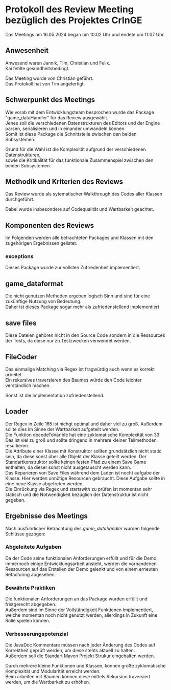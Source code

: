 # Protokoll des Review Meeting bezüglich des Projektes CrInGE
Das Meetings am 16.05.2024 began um 10:02 Uhr und endete um 11:07 Uhr.

## Anwesenheit
Anwesend waren Jannik, Tim, Christian und Felix.  
Kai fehlte gesundheitsbedingt.

Das Meeting wurde von Christian geführt.  
Das Protokoll hat von Tim angefertigt.

## Schwerpunkt des Meetings
Wie vorab mit dem Entwicklungsteam besprochen wurde das Package "game_dataHandler" für das Review ausgewählt.  
Jenes soll die verschiedenen Datenstrukturen des Editors und der Engine parsen, serialisieren und in einander umwandeln können.  
Somit ist diese Package die Schnittstelle zwischen den beiden Subsystemen.

Grund für die Wahl ist die Komplexität aufgrund der verschiedenen Datenstrukturen,  
sowie die Kritikalität für das funktionale Zusammenspiel zwischen den beiden Subsystemen.

## Methodik und Kriterien des Reviews
Das Review wurde als sytematischer Walkthrough des Codes aller Klassen durchgeführt.

Dabei wurde insbesondere auf Codequalität und Wartbarkeit geachtet.

## Komponenten des Reviews
Im Folgenden werden alle betrachteten Packages und Klassen mit den zugehörigen Ergebnissen gelistet.

### exceptions
Dieses Package wurde zur vollsten Zufriedenheit implementiert.

## game_dataformat
Die nicht genutzen Methoden ergeben logisch Sinn und sind für eine zukünftige Nutzung von Bedeutung.  
Daher ist dieses Package sogar mehr als zufriedenstellend implementiert.
 
## save files
Diese Dateien gehören nicht in den Source Code sondern in die Ressources der Tests, da diese nur zu Testzwecken verwendet werden.
 
## FileCoder
Das einmalige Matching via Regex ist fragwürdig auch wenn es korrekt arbeitet.  
Ein rekursives traversieren des Baumes würde den Code leichter verständlich machen.

Sonst ist die Implementation zufriedenstellend.
 
## Loader
Der Regex in Zeile 165 ist nichgt optimal und daher viel zu groß. Außerdem sollte dies im Sinne der Wartbarkeit aufgeteilt werden.  
Die Funktion decodeToVarible hat eine zyklomatische Komplexität von 33. Das ist viel zu groß und sollte dringend in mehrere kleiner Teilmethoden resultieren.  
Die Attribute einer Klasse mit Konstruktor sollten grundsätzlich nicht static sein, da diese sonst über alle Objekt der Klasse geteilt werden.
Der Standartkonstruktor sollte keinen festen Pfad zu einem Save Game enthalten, da dieser sonst nicht ausgetauscht werden kann.  
Das Reparieren von Save Files während dem Laden ist nocht aufgabe der Klasse. Hier werden unnötige Resourcen gebraucht. Diese Aufgabe sollte in eine neue Klasse abgetreten werden.  
Die Einrückung via Regex und startswith zu prüfen ist momentan sehr statisch und die Notwendigkeit bezüglich der Datenstruktur ist nicht gegeben.

## Ergebnisse des Meetings
Nach ausführlicher Betrachtung des *game_datahandler* wurden folgende Schlüsse gezogen:

### Abgeleitete Aufgaben
Da der Code seine funktionalen Anforderungen erfüllt und für die Demo immernoch einige Entwicklungsarbeit ansteht, werden die vorhandenen Ressourcen auf das Erstellen der Demo gelenkt und von einem erneuten Refactoring abgesehen.

### Bewährte Praktiken
Die funktionalen Anforderungen an das Package wurden erfüllt und fristgerecht abgegeben.  
Außerdem sind im Sinne der Vollständigkeit Funktionen Implementiert, welche momentan noch nicht genutzt werden, allerdings in Zukunft eine Rolle spielen können.

### Verbesserungspotenzial
Die JavaDoc Kommentare müssen nach jeder Änderung des Codes auf Korrektheit geprüft werden, um diese stehts aktuell zu halten.  
Außerdem soll die Standart Maven Projekt Strukur eingehalten werden.

Durch mehrere kleine Funktionen und Klassen, können große zyklomatische Komplexität und Modularität erreicht werden.  
Beim arbeiten mit Bäumen können diese mittels Rekursion traversiert werden, um die Wartbarkeit zu erhöhen.
